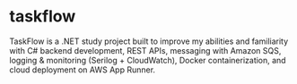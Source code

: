 # taskflow
TaskFlow is a .NET study project built to improve my abilities and familiarity with C# backend development, REST APIs, messaging with Amazon SQS, logging &amp; monitoring (Serilog + CloudWatch), Docker containerization, and cloud deployment on AWS App Runner.
